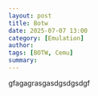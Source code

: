 ```yaml
---
layout: post
title: Botw
date: 2025-07-07 13:00
category: [Emulation]
author: 
tags: [BOTW, Cemu]
summary: 
---
```

gfagagrasgasdgsdgsdgf

